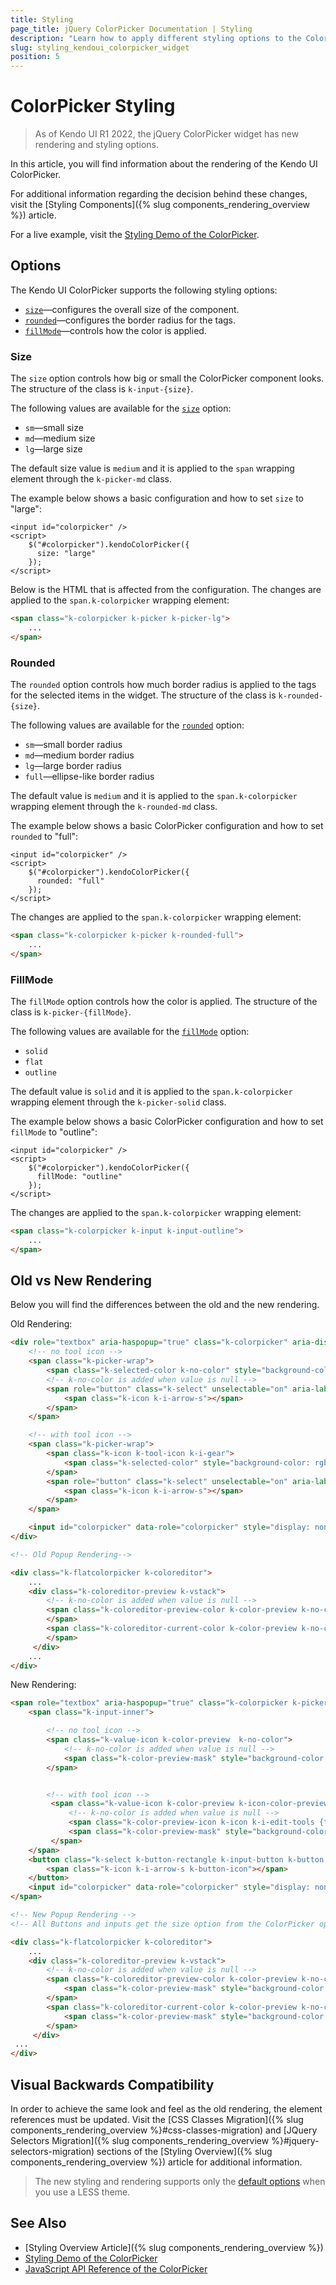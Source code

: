 ```yaml
---
title: Styling
page_title: jQuery ColorPicker Documentation | Styling
description: "Learn how to apply different styling options to the ColorPicker widget."
slug: styling_kendoui_colorpicker_widget
position: 5 
---
```


# ColorPicker Styling

> As of Kendo UI R1 2022, the jQuery ColorPicker widget has new rendering and styling options.

In this article, you will find information about the rendering of the Kendo UI ColorPicker.

For additional information regarding the decision behind these changes, visit the [Styling Components]({% slug components_rendering_overview %}) article.

For a live example, visit the [Styling Demo of the ColorPicker](https://demos.telerik.com/kendo-ui/colorpicker/styling).

## Options

The Kendo UI ColorPicker supports the following styling options:

- [`size`](#size)—configures the overall size of the component.
- [`rounded`](#rounded)—configures the border radius for the tags.
- [`fillMode`](#fillMode)—controls how the color is applied.

### Size

The `size` option controls how big or small the ColorPicker component looks. The structure of the class is `k-input-{size}`.

The following values are available for the [`size`](/api/javascript/ui/colorpicker/configuration/size) option:

- `sm`—small size
- `md`—medium size
- `lg`—large size

The default size value is `medium` and it is applied to the `span` wrapping element through the `k-picker-md` class.

The example below shows a basic configuration and how to set `size` to "large":

```dojo
<input id="colorpicker" />
<script>
    $("#colorpicker").kendoColorPicker({
      size: "large"
    });
</script>
```

Below is the HTML that is affected from the configuration. The changes are applied to the `span.k-colorpicker` wrapping element:

```html
<span class="k-colorpicker k-picker k-picker-lg">
    ...
</span>
```

### Rounded

The `rounded` option controls how much border radius is applied to the tags for the selected items in the widget. The structure of the class is `k-rounded-{size}`.

The following values are available for the [`rounded`](/api/javascript/ui/colorpicker/configuration/rounded) option:

- `sm`—small border radius
- `md`—medium border radius
- `lg`—large border radius
- `full`—ellipse-like border radius

The default value is `medium` and it is applied to the `span.k-colorpicker` wrapping element through the `k-rounded-md` class. 

The example below shows a basic ColorPicker configuration and how to set `rounded` to "full":

```dojo
<input id="colorpicker" />
<script>
    $("#colorpicker").kendoColorPicker({
      rounded: "full"
    });
</script>
```
The changes are applied to the `span.k-colorpicker` wrapping element:

```html
<span class="k-colorpicker k-picker k-rounded-full">
    ...    
</span>
```

### FillMode

The `fillMode` option controls how the color is applied. The structure of the class is `k-picker-{fillMode}`.

The following values are available for the [`fillMode`](/api/javascript/ui/colorpicker/configuration/fillMode) option:

- `solid`
- `flat`
- `outline`

The default value is `solid` and it is applied to the `span.k-colorpicker` wrapping element through the `k-picker-solid` class.

The example below shows a basic ColorPicker configuration and how to set `fillMode` to "outline":

```dojo
<input id="colorpicker" />
<script>
    $("#colorpicker").kendoColorPicker({
      fillMode: "outline"
    });
</script>
```
The changes are applied to the `span.k-colorpicker` wrapping element:

```html
<span class="k-colorpicker k-input k-input-outline">
    ...    
</span>
```

## Old vs New Rendering

Below you will find the differences between the old and the new rendering. 

Old Rendering:

```html
<div role="textbox" aria-haspopup="true" class="k-colorpicker" aria-disabled="false" tabindex="0" aria-label="Current selected color is ">
    <!-- no tool icon -->
    <span class="k-picker-wrap">
        <span class="k-selected-color k-no-color" style="background-color: rgb(255, 255, 255);"></span> 
		<!-- k-no-color is added when value is null -->
        <span role="button" class="k-select" unselectable="on" aria-label="select">
            <span class="k-icon k-i-arrow-s"></span>
        </span>
    </span>

    <!-- with tool icon -->
    <span class="k-picker-wrap">
        <span class="k-icon k-tool-icon k-i-gear">
            <span class="k-selected-color" style="background-color: rgb(255, 255, 255);"></span>
        </span>
        <span role="button" class="k-select" unselectable="on" aria-label="select">
            <span class="k-icon k-i-arrow-s"></span>
        </span>
    </span>

    <input id="colorpicker" data-role="colorpicker" style="display: none;">
</div>

<!-- Old Popup Rendering-->

<div class="k-flatcolorpicker k-coloreditor">
    ...
    <div class="k-coloreditor-preview k-vstack">
        <!-- k-no-color is added when value is null -->
        <span class="k-coloreditor-preview-color k-color-preview k-no-color" style="background-color: rgba(0,0,0, 0.5)">
        </span>
        <span class="k-coloreditor-current-color k-color-preview k-no-color" style="background-color: rgba(0,0,0, 0.5)">
        </span>                        
     </div> 
    ...
</div>
```

New Rendering:

```html
<span role="textbox" aria-haspopup="true" class="k-colorpicker k-picker k-icon-picker k-picker-{fillMode} k-picker-{size} k-rounded-{rounded}" aria-disabled="false" tabindex="0" aria-label="Current selected color is ">
    <span class="k-input-inner">

        <!-- no tool icon --> 
        <span class="k-value-icon k-color-preview  k-no-color">
            <!-- k-no-color is added when value is null -->
            <span class="k-color-preview-mask" style="background-color: rgb(255, 255, 255);"></span>
        </span>


        <!-- with tool icon -->
         <span class="k-value-icon k-color-preview k-icon-color-preview k-no-color"> 
             <!-- k-no-color is added when value is null -->
             <span class="k-color-preview-icon k-icon k-i-edit-tools {toolIcon}"></span>
             <span class="k-color-preview-mask" style="background-color: rgb(255, 255, 255);"></span>
         </span> 
    </span>
    <button class="k-select k-button-rectangle k-input-button k-button k-button-{size} k-rounded-{rounded} k-button-{fillMode} k-button-{fillMode}-base k-icon-button" unselectable="on" aria-label="select" type="button">
        <span class="k-icon k-i-arrow-s k-button-icon"></span>
    </button>
    <input id="colorpicker" data-role="colorpicker" style="display: none;">
</span>

<!-- New Popup Rendering -->
<!-- All Buttons and inputs get the size option from the ColorPicker options -->

<div class="k-flatcolorpicker k-coloreditor">
    ...
    <div class="k-coloreditor-preview k-vstack">
        <!-- k-no-color is added when value is null -->
        <span class="k-coloreditor-preview-color k-color-preview k-no-color"> 
            <span class="k-color-preview-mask" style="background-color: rgba(0,0,0, 0.5)"></span>
        </span>
        <span class="k-coloreditor-current-color k-color-preview k-no-color">
            <span class="k-color-preview-mask" style="background-color: #FF6358;"></span>
        </span>                        
     </div> 
 ...
</div>
```

## Visual Backwards Compatibility

In order to achieve the same look and feel as the old rendering, the element references must be updated. Visit the [CSS Classes Migration]({% slug components_rendering_overview %}#css-classes-migration) and [JQuery Selectors Migration]({% slug components_rendering_overview %}#jquery-selectors-migration) sections of the [Styling Overview]({% slug components_rendering_overview %}) article for additional information.

> The new styling and rendering supports only the [default options](#options) when you use a LESS theme.

## See Also

* [Styling Overview Article]({% slug components_rendering_overview %})
* [Styling Demo of the ColorPicker](https://demos.telerik.com/kendo-ui/colorpicker/styling)
* [JavaScript API Reference of the ColorPicker](/api/javascript/ui/colorpicker)
